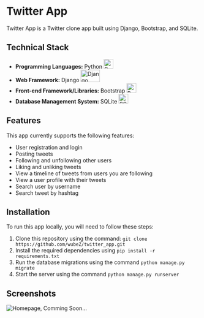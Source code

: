 # Twitter App

Twitter App is a Twitter clone app built using Django, Bootstrap, and SQLite.

## Technical Stack

- **Programming Languages:** Python <img src="https://img.icons8.com/color/48/000000/python.png" alt="Python" height="25" width="25"/>  
- **Web Framework:** Django <img src="https://img.icons8.com/color/48/000000/django.png" alt="Django" height="32" width="50" />  
- **Front-end Framework/Libraries:** Bootstrap <img src="https://img.icons8.com/color/48/000000/bootstrap.png" alt="Bootstrap" height="25" width="25" />  
- **Database Management System:** SQLite <img src="https://cdn.jsdelivr.net/gh/devicons/devicon/icons/sqlite/sqlite-original-wordmark.svg" alt="SQLite" height="25" width="25" />  

## Features

This app currently supports the following features:

- User registration and login
- Posting tweets
- Following and unfollowing other users
- Liking and unliking tweets
- View a timeline of tweets from users you are following
- View a user profile with their tweets
- Search user by username
- Search tweet by hashtag

## Installation

To run this app locally, you will need to follow these steps:

1. Clone this repository using the command: `git clone https://github.com/wubeZ/twitter_app.git`
2. Install the required dependencies using `pip install -r requirements.txt`
3. Run the database migrations using the command `python manage.py migrate`
4. Start the server using the command `python manage.py runserver`

## Screenshots

![Homepage, Comming Soon...](screenshots/homepage.png)
